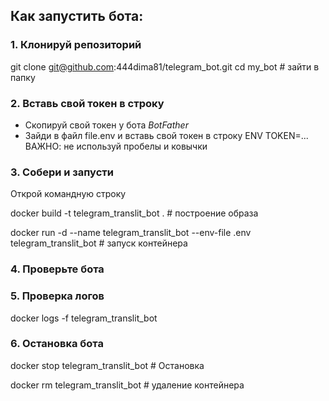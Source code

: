 ## Как запустить бота:
### 1. Клонируй репозиторий 

git clone git@github.com:444dima81/telegram_bot.git
cd my_bot # зайти в папку


### 2. Вставь свой токен в строку
- Скопируй свой токен у бота *BotFather* 
- Зайди в файл file.env и вставь свой токен в строку ENV TOKEN=...
ВАЖНО: не используй пробелы и ковычки

### 3. Собери и запусти
Открой командную строку 

docker build -t telegram_translit_bot . # построение образа 

docker run -d --name telegram_translit_bot --env-file .env telegram_translit_bot # запуск контейнера


### 4. Проверьте бота


### 5. Проверка логов
docker logs -f telegram_translit_bot

### 6. Остановка бота
docker stop telegram_translit_bot # Остановка

docker rm telegram_translit_bot # удаление контейнера

